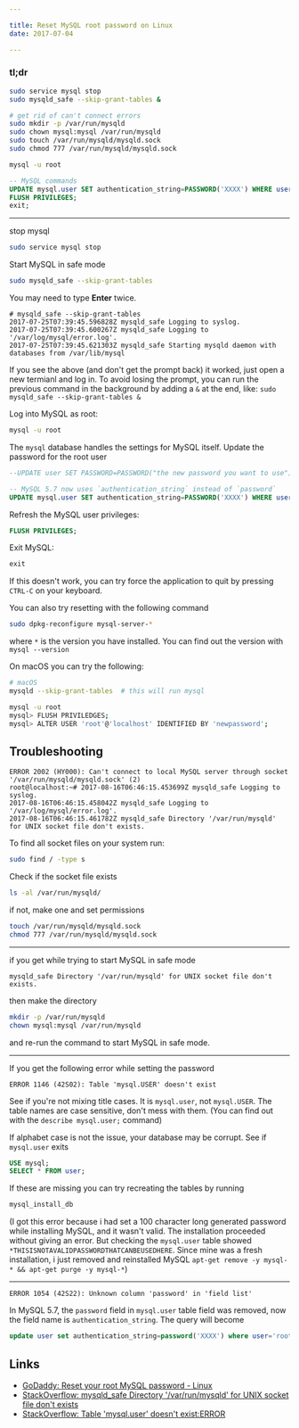 ```yaml
---

title: Reset MySQL root password on Linux
date: 2017-07-04

---
```


### tl;dr

```bash
sudo service mysql stop
sudo mysqld_safe --skip-grant-tables &

# get rid of can't connect errors
sudo mkdir -p /var/run/mysqld
sudo chown mysql:mysql /var/run/mysqld
sudo touch /var/run/mysqld/mysqld.sock
sudo chmod 777 /var/run/mysqld/mysqld.sock

mysql -u root
```

```sql
-- MySQL commands
UPDATE mysql.user SET authentication_string=PASSWORD('XXXX') WHERE user = 'root';
FLUSH PRIVILEGES;
exit;
```

---

stop mysql

```bash
sudo service mysql stop
```

Start MySQL in safe mode

```bash
sudo mysqld_safe --skip-grant-tables
```

You may need to type **Enter** twice.

```
# mysqld_safe --skip-grant-tables
2017-07-25T07:39:45.596828Z mysqld_safe Logging to syslog.
2017-07-25T07:39:45.600267Z mysqld_safe Logging to '/var/log/mysql/error.log'.
2017-07-25T07:39:45.621303Z mysqld_safe Starting mysqld daemon with databases from /var/lib/mysql

```
If you see the above (and don't get the prompt back) it worked, just open a new termianl and log in. To avoid losing the prompt, you can run the previous command in the background by adding a `&` at the end, like: `sudo mysqld_safe --skip-grant-tables &`

Log into MySQL as root:

```bash
mysql -u root
```

The `mysql` database handles the settings for MySQL itself. Update the password for the root user

```sql
--UPDATE user SET PASSWORD=PASSWORD("the new password you want to use") WHERE USER='root';

-- MySQL 5.7 now uses `authentication_string` instead of `password`
UPDATE mysql.user SET authentication_string=PASSWORD('XXXX') WHERE user = 'root';
```

Refresh the MySQL user privileges:

```sql
FLUSH PRIVILEGES;
```

Exit MySQL:

```sql
exit
```

If this doesn't work, you can try force the application to quit by pressing `CTRL-C` on your keyboard.

You can also try resetting with the following command

```bash
sudo dpkg-reconfigure mysql-server-*
```

 where `*` is the version you have installed. You can find out the version with `mysql --version`

On macOS you can try the following:

```bash
# macOS
mysqld --skip-grant-tables  # this will run mysql 

mysql -u root
mysql> FLUSH PRIVILEDGES;
mysql> ALTER USER 'root'@'localhost' IDENTIFIED BY 'newpassword';
```

Troubleshooting
---

```
ERROR 2002 (HY000): Can't connect to local MySQL server through socket '/var/run/mysqld/mysqld.sock' (2)
root@localhost:~# 2017-08-16T06:46:15.453699Z mysqld_safe Logging to syslog.
2017-08-16T06:46:15.458042Z mysqld_safe Logging to '/var/log/mysql/error.log'.
2017-08-16T06:46:15.461782Z mysqld_safe Directory '/var/run/mysqld' for UNIX socket file don't exists.
```
To find all socket files on your system run:

```bash
sudo find / -type s
```

Check if the socket file exists

```bash
ls -al /var/run/mysqld/
```

if not, make one and set permissions

```bash
touch /var/run/mysqld/mysqld.sock
chmod 777 /var/run/mysqld/mysqld.sock
```

---
if you get while trying to start MySQL in safe mode

```
mysqld_safe Directory '/var/run/mysqld' for UNIX socket file don't exists.
```

then make the directory 

```bash
mkdir -p /var/run/mysqld
chown mysql:mysql /var/run/mysqld
```
and re-run the command to start MySQL in safe mode.

---

If you get the following error while setting the password

```
ERROR 1146 (42S02): Table 'mysql.USER' doesn't exist
```

See if you're not mixing title cases. It is `mysql.user`, not `mysql.USER`. The table names are case sensitive, don't mess with them. (You can find out with the `describe mysql.user;` command)

If alphabet case is not the issue, your database may be corrupt. See if `mysql.user` exits

```sql
USE mysql;
SELECT * FROM user;
```

If these are missing you can try recreating the tables by running

```bash
mysql_install_db
```

(I got this error because i had set a 100 character long generated password while installing MySQL, and it wasn't valid. The installation proceeded without giving an error. But checking the `mysql.user` table showed `*THISISNOTAVALIDPASSWORDTHATCANBEUSEDHERE`. Since mine was a fresh installation, i just removed and reinstalled MySQL `apt-get remove -y mysql-* && apt-get purge -y mysql-*`)

---

```
ERROR 1054 (42S22): Unknown column 'password' in 'field list'
```

In MySQL 5.7, the `password` field in `mysql.user` table field was removed, now the field name is `authentication_string`. The query will become

```sql
update user set authentication_string=password('XXXX') where user='root';
```



Links
---
- [GoDaddy: Reset your root MySQL password - Linux](https://pk.godaddy.com/help/reset-your-root-mysql-password-linux-17548)
- [StackOverflow: mysqld_safe Directory '/var/run/mysqld' for UNIX socket file don't exists](https://stackoverflow.com/questions/42153059/mysqld-safe-directory-var-run-mysqld-for-unix-socket-file-dont-exists)
- [StackOverflow: Table 'mysql.user' doesn't exist:ERROR](https://stackoverflow.com/questions/17780630/table-mysql-user-doesnt-existerror)
